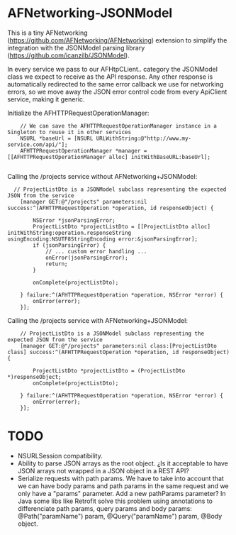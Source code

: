 AFNetworking-JSONModel
======================
This is a tiny AFNetworking (https://github.com/AFNetworking/AFNetworking) extension to simplify the integration with the JSONModel parsing library (https://github.com/icanzilb/JSONModel).

In every service we pass to our AFHtpCLient.. category the JSONModel class we expect to receive as the API response. Any other response is automatically redirected to the same error callback we use for networking errors, so we move away the JSON error control code from every ApiClient service, making it generic.

Initialize the AFHTTPRequestOperationManager:
````
    // We can save the AFHTTPRequestOperationManager instance in a Singleton to reuse it in other services
    NSURL *baseUrl = [NSURL URLWithString:@"http://www.my-service.com/api/"];
    AFHTTPRequestOperationManager *manager = [[AFHTTPRequestOperationManager alloc] initWithBaseURL:baseUrl];
    
````

Calling the /projects service without AFNetworking+JSONModel:
````
  // ProjectListDto is a JSONModel subclass representing the expected JSON from the service
    [manager GET:@"/projects" parameters:nil success:^(AFHTTPRequestOperation *operation, id responseObject) {
        
        NSError *jsonParsingError;
        ProjectListDto *projectListDto = [[ProjectListDto alloc] initWithString:operation.responseString usingEncoding:NSUTF8StringEncoding error:&jsonParsingError];
        if (jsonParsingError) {
            // ... custom error handling ...
            onError(jsonParsingError);
            return;
        }
        
        onComplete(projectListDto);
        
    } failure:^(AFHTTPRequestOperation *operation, NSError *error) {
        onError(error);
    }];
````

Calling the /projects service with AFNetworking+JSONModel:
````
    // ProjectListDto is a JSONModel subclass representing the expected JSON from the service
    [manager GET:@"/projects" parameters:nil class:[ProjectListDto class] success:^(AFHTTPRequestOperation *operation, id responseObject) {
        
        ProjectListDto *projectListDto = (ProjectListDto *)responseObject;
        onComplete(projectListDto);
        
    } failure:^(AFHTTPRequestOperation *operation, NSError *error) {
        onError(error);
    }];
````


TODO
===
- NSURLSession compatibility.
- Ability to parse JSON arrays as the root object. ¿Is it acceptable to have JSON arrays not wrapped in a JSON object in a REST API?
- Serialize requests with path params. We have to take into account that we can have body params and path params in the same request and we only have a "params" parameter. Add a new pathParams parameter? In Java some libs like Retrofit solve this problem using annotations to differenciate path params, query params and body params: @Path("paramName") param, @Query("paramName") param, @Body object.
